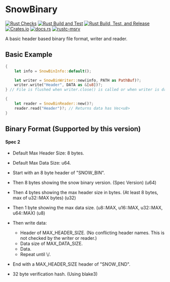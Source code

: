 # SnowBinary
[![Rust Checks](https://github.com/harmless-tech/snowbinary/actions/workflows/checks.yml/badge.svg)](https://github.com/harmless-tech/snowbinary/actions/workflows/checks.yml)
[![Rust Build and Test](https://github.com/harmless-tech/snowbinary/actions/workflows/build.yml/badge.svg)](https://github.com/harmless-tech/snowbinary/actions/workflows/build.yml)
[![Rust Build, Test, and Release](https://github.com/harmless-tech/snowbinary/actions/workflows/release.yml/badge.svg)](https://github.com/harmless-tech/snowbinary/actions/workflows/release.yml)
[![Crates.io](https://img.shields.io/crates/v/snowbinary)](https://crates.io/crates/snowbinary)
[![docs.rs](https://img.shields.io/docsrs/snowbinary/latest)](https://docs.rs/snowbinary/latest/snowbinary)
[![rustc-msrv](https://img.shields.io/badge/rustc-1.66%2B-blue?logo=rust)](https://www.rust-lang.org/tools/install)

A basic header based binary file format, writer and reader.

## Basic Example

```rust
{
    let info = SnowBinInfo::default();    

    let writer = SnowBinWriter::new(info, PATH as PathBuf)?;
    writer.write("Header", DATA as &[u8])?;
} // File is flushed when writer.close() is called or when writer is dropped.

{
    let reader = SnowBinReader::new()?;
    reader.read("Header")?; // Returns data has Vec<u8>
}
```

## Binary Format (Supported by this version)

#### Spec 2

- Default Max Header Size: 8 bytes.
- Default Max Data Size: u64.


- Start with an 8 byte header of "SNOW_BIN".
- Then 8 bytes showing the snow binary version. (Spec Version) (u64)
- Then 4 bytes showing the max header size in bytes. (At least 8 bytes, max of u32::MAX bytes) (u32)
- Then 1 byte showing the max data size.  (u8::MAX, u16::MAX, u32::MAX, u64::MAX) (u8)
- Then write data:
  - Header of MAX_HEADER_SIZE. (No conflicting header names. This is not checked by the writer or reader.)
  - Data size of MAX_DATA_SIZE.
  - Data.
  - Repeat until \\/.
- End with a MAX_HEADER_SIZE header of "SNOW_END".
- 32 byte verification hash. (Using blake3)
